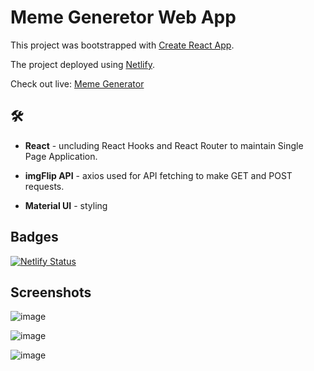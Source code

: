 # Meme Generetor Web App




This project was bootstrapped with [Create React App](https://github.com/facebook/create-react-app).


The project deployed using [Netlify](https://www.netlify.com/).

Check out live: [Meme Generator](https://stellular-jelly-eaf7b4.netlify.app/)

## 🛠 

- **React** - uncluding React Hooks and React Router to maintain Single Page Application.

- **imgFlip API** - axios used for API fetching to make GET and POST requests. 


- **Material UI** - styling

## Badges

[![Netlify Status](https://api.netlify.com/api/v1/badges/7d442050-185b-426e-920e-3994faa895e8/deploy-status)](https://app.netlify.com/sites/stellular-jelly-eaf7b4/deploys)
## Screenshots

![image](https://user-images.githubusercontent.com/52024657/206896350-98c358d9-b510-4b91-84fe-b4434ef3fd5c.png)

![image](https://user-images.githubusercontent.com/52024657/206896485-5e438506-692a-48a5-972c-7e5ff8a62c9a.png)

![image](https://user-images.githubusercontent.com/52024657/206896611-acaff27d-aefe-43e2-8590-3866ab355a93.png)


